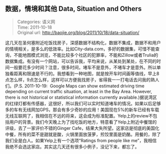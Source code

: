 数据，情境和其他 Data, Situation and Others
---
    
> Categories: 语义网  
> Time: 2011-10-18  
> Original url: <http://baojie.org/blog/2011/10/18/data-situation/>
    
这几天在圣何塞附近吃饭找房子，深感数据不结构化，数据不集成，数据不和用户的情境相关，是多么的低效率。比如City-data.com，多好的数据集，可惜不能查询，不能地图模式浏览，不能比较多个社区的犯罪率，不能和Zillow或者Trulia的数据集成。有没有一个网站，可以告诉我，平均来说，从某处到某处，在不同的时间一般要花多少时间？注意，很多时间，堵车不是意外，不堵车才是意外。所以单独看距离和限速是不行的。我想看到一种地图，就是按开车时间画等值线，早上8点怎么样，9点怎么样，这样可以方便我找房子，省得我一一打电话去问我的熟人们。(P.S. 2011-10-19:  Google Maps can show estimated driving time depending on current traffic situation, at least in the Bay Area. However, there is not historical or statistical information currently available.)据说湾区的红绿灯都有传感器，这很好，所以我们可以实时知道堵车的情况。如果以后足够多的车有无线网加GPS，那会有多少奇妙的应用！美国现在5%的新车已经有车载无线互联网了，我相信在不远的将来，这会成为标准配置。Yelp上的review不包括用户的背景。我们今天晚上为了找吃饭的地方，特意看了Yelp上附近中餐馆的评级，去了一家评价不错的Ginger Cafe，结果大失所望。这家店是彻底的美国化中餐，所有的菜不是甜就是酸，火锅里面放菠萝，煎饺里面是奶酪。用餐的，除了我们全是白人。如果Yelp上有一个选项“Ratings from people like me”，我相信我绝不会选这家店。其实这几天还有很多小例子，没记下来，都忘了。     
    